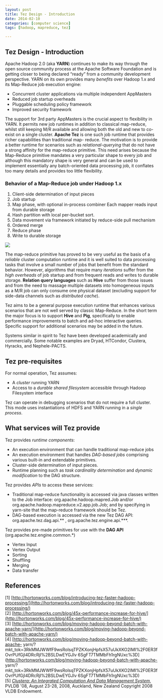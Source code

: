 ```yaml
---
layout: post
title: Tez Design - Introduction
date: 2014-02-10 
categories: [computer science]
tags: [hadoop, mapreduce, tez]

---
```



Tez Design - Introduction
---
Apache Hadoop 2.0 (aka **YARN**) continues to make its way through the open source community process at the Apache Software Foundation and is getting closer to being declared “ready” from a community development perspective. YARN on its own provides many *benefits* over Hadoop 1.x and its Map-Reduce job execution engine:  

* Concurrent cluster applications via multiple independent AppMasters  
* Reduced job startup overheads  
* Pluggable scheduling policy framework  
* Improved security framework


The support for 3rd party AppMasters is the crucial aspect to flexibility in YARN. It permits new job runtimes in addition to classical map-reduce, whilst still keeping M/R available and allowing both the old and new to co-exist on a single cluster. **Apache Tez** is one such job runtime that provides richer capabilities than traditional map- reduce. The motivation is to provide a better runtime for scenarios such as *relational-querying* that do not have a strong affinity for the map-reduce primitive. This need arises because the Map-Reduce primitive mandates a very particular shape to every job and although this mandatory shape is very general and can be used to implement essentially any batch-oriented data processing job, it conflates too many details and provides too little flexibility.  

### Behavior of a Map-Reduce job under Hadoop 1.x

1. Client-side determination of input pieces2. Job startup3. Map phase, with optional in-process combinerEach mapper reads input from durable storage4. Hash partition with local per-bucket sort.5. Data movement via framework initiated by reduce-side pullmechanism6. Ordered merge7. Reduce phase8. Write to durable storage

![](http://sungsoo.github.com/images/hadoopstack.png)
The map-reduce primitive has proved to be very useful as the basis of a *reliable* cluster computation runtime and it is well suited to data processing tasks that involve a small number of jobs that benefit from the standard behavior. However, algorithms that require many *iterations* suffer from the *high overheads* of job startup and from frequent reads and writes to durable storage. **Relation query languages** such as **Hive** suffer from those issues and from the need to massage multiple datasets into homogeneous inputs as a M/R job can only consume one physical dataset (excluding support for side-data channels such as *distributed cache*).

Tez aims to be a general purpose execution runtime that enhances various scenarios that are not well served by classic Map-Reduce. In the short term the major focus is to support **Hive** and **Pig**, specifically to enable performance improvements to batch and ad-hoc interactive queries. Specific support for additional scenarios may be added in the future.
Systems similar in spirit to Tez have been developed academically and commercially. Some notable examples are Dryad, HTCondor, Clustera, Hyracks, and Nephele-PACTS.Tez pre-requisites
---
For normal operation, Tez assumes:
* A *cluster* running YARN
* Access to a *durable shared filesystem* accessible through Hadoop Filesystem 
interface
Tez can operate in debugging scenarios that do not require a full cluster. This mode uses instantiations of HDFS and YARN running in a *single process*.What services will Tez provide
---
Tez provides *runtime components*:  

* An execution environment that can handle traditional map-reduce jobs  
* An execution environment that handles *DAG-based jobs* comprising various built-in and extendable primitives.  
* Cluster-side determination of input pieces.  
* Runtime planning such as *task cardinality determination* and *dynamic modification* to the DAG structure.

Tez provides *APIs* to access these services:  

* Traditional map-reduce functionality is accessed via java classes written to the Job interface: org.apache.hadoop.mapred.Job and/or org.apache.hadoop.mapreduce.v2.app.job.Job; and by specifying in yarn-site that the map-reduce framework should be Tez.  
* DAG-based execution is accessed via the new Tez DAG API: org.apache.tez.dag.api.** , org.apache.tez.engine.api.***.


Tez provides pre-made primitives for use with the **DAG API** (org.apache.tez.engine.common.*)

* Vertex Input  
* Vertex Output  
* Sorting  
* Shuffling  
* Merging  
* Data transferReferences
---
[1] [http://hortonworks.com/blog/introducing-tez-faster-hadoop-processing/](http://hortonworks.com/blog/introducing-tez-faster-hadoop-processing/)  
[2] [http://hortonworks.com/blog/45x-performance-increase-for-hive/](http://hortonworks.com/blog/45x-performance-increase-for-hive/)   
[3] [http://hortonworks.com/blog/moving-hadoop-beyond-batch-with-apache-yarn/](http://hortonworks.com/blog/moving-hadoop-beyond-batch-with-apache-yarn/)  
[4] [http://hortonworks.com/blog/moving-hadoop-beyond-batch-with-apache- yarn/?mkt_tok=3RkMMJWWfF9wsRolsqTPZKXonjHpfsX57uUkXKO2lMI%2F0ER3fOvrPUfGjI4DRcRjI%2BSLDwEYGJlv 6SgFT7TMMbFh1rgNUxc%3D](http://hortonworks.com/blog/moving-hadoop-beyond-batch-with-apache- yarn/?mkt_tok=3RkMMJWWfF9wsRolsqTPZKXonjHpfsX57uUkXKO2lMI%2F0ER3fOvrPUfGjI4DRcRjI%2BSLDwEYGJlv 6SgFT7TMMbFh1rgNUxc%3D)  
[5] [*Clustera: An Integrated ComputationAnd Data Management System*](http://www.vldb.org/pvldb/1/1453865.pdf), PVLDB '08, August 23-28, 2008, Auckland, New ZealandCopyright 2008 VLDB Endowment.
